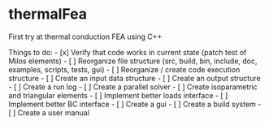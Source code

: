 # thermalFea
First try at thermal conduction FEA using C++


Things to do:
    - [x] Verify that code works in current state (patch test of Milos elements)
    - [ ] Reorganize file structure (src, build, bin, include, doc, examples, scripts, tests, gui)
    - [ ] Reorganize / create code execution structure
    - [ ] Create an input data structure
    - [ ] Create an output structure
    - [ ] Create a run log
    - [ ] Create a parallel solver
    - [ ] Create isoparametric and triangular elements
    - [ ] Implement better loads interface
    - [ ] Implement better BC interface
    - [ ] Create a gui
    - [ ] Create a build system
    - [ ] Create a user manual

